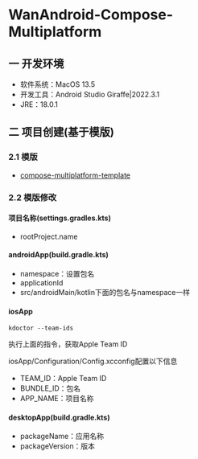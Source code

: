 # WanAndroid-Compose-Multiplatform

## 一 开发环境
* 软件系统：MacOS 13.5
* 开发工具：Android Studio Giraffe|2022.3.1
* JRE：18.0.1

## 二 项目创建(基于模版)

### 2.1 模版

* [compose-multiplatform-template](https://github.com/JetBrains/compose-multiplatform-template#readme)

### 2.2 模版修改

#### 项目名称(settings.gradles.kts)

* rootProject.name

#### androidApp(build.gradle.kts)

* namespace：设置包名
* applicationId
* src/androidMain/kotlin下面的包名与namespace一样

#### iosApp

```
kdoctor --team-ids
```

执行上面的指令，获取Apple Team ID

iosApp/Configuration/Config.xcconfig配置以下信息

* TEAM_ID：Apple Team ID
*  BUNDLE_ID：包名
* APP_NAME：项目名称

#### desktopApp(build.gradle.kts)

* packageName：应用名称
* packageVersion：版本

